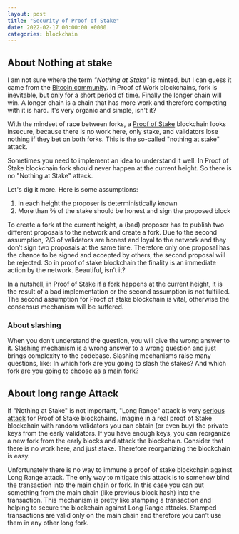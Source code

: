 ```yaml
---
layout: post
title: "Security of Proof of Stake"
date: 2022-02-17 00:00:00 +0000
categories: blockchain
---
```


## About Nothing at stake

I am not sure where the term _"Nothing at Stake"_ is minted, but I can guess it came from the [Bitcoin community](https://bitcointalk.org/index.php?topic=897488.0). In Proof of Work blockchains, fork is inevitable, but only for a short period of time. Finally the longer chain will win.
A longer chain is a chain that has more work and therefore competing with it is hard. It's very organic and simple, isn't it?

With the mindset of race between forks, a [Proof of Stake](https://bitcointalk.org/index.php?topic=27787.0) blockchain looks insecure, because there is no work here, only stake, and validators lose nothing if they bet on both forks. This is the so-called "nothing at stake" attack.

Sometimes you need to implement an idea to understand it well. In Proof of Stake blockchain fork should never happen at the current height. So there is no "Nothing at Stake" attack.

Let's dig it more. Here is some assumptions:
1. In each height the proposer is deterministically known
2. More than ⅔ of the stake should be honest and sign the proposed block

To create a fork at the current height, a (bad) proposer has to publish two different proposals to the network and create a fork.
Due to the second assumption, 2/3 of validators are honest and loyal to the network and they don’t sign two proposals at the same time. Therefore only one proposal has the chance to be signed and accepted by others, the second proposal will be rejected. So in proof of stake blockchain the finality is an immediate action by the network. Beautiful, isn’t it?

In a nutshell, in Proof of Stake if a fork happens at the current height, it is the result of a bad implementation or the second assumption is not fulfilled.
The second assumption for Proof of stake blockchain is vital, otherwise the consensus mechanism will be suffered.

### About slashing

When you don’t understand the question, you will give the wrong answer to it. Slashing mechanism is a wrong answer to a wrong question and just brings complexity to the codebase. Slashing mechanisms raise many questions, like: In which fork are you going to slash the stakes? And which fork are you going to choose as a main fork?

## About long range Attack

If "Nothing at Stake" is not important, "Long Range" attack is very [serious attack](https://bitcointalk.org/index.php?topic=1382241.0) for Proof of Stake blockchains. Imagine in a real proof of Stake blockchain with random validators you can obtain (or even buy) the private keys from the early validators. If you have enough keys, you can reorganize a new fork from the early blocks and attack the blockchain. Consider that there is no work here, and just stake. Therefore reorganizing the blockchain is easy.

Unfortunately there is no way to immune a proof of stake blockchain against Long Range attack. The only way to mitigate this attack is to somehow bind the transaction into the main chain or fork. In this case you can put something from the main chain (like previous block hash) into the transaction. This mechanism is pretty like stamping a transaction and helping to secure the blockchain against Long Range attacks. Stamped transactions are valid only on the main chain and therefore you can’t use them in any other long fork.


